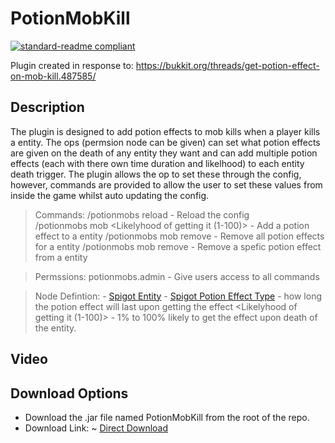 # PotionMobKill

[![standard-readme compliant](https://img.shields.io/badge/readme%20style-standard-brightgreen.svg?style=flat-square)](https://github.com/RichardLitt/standard-readme)

Plugin created in response to: https://bukkit.org/threads/get-potion-effect-on-mob-kill.487585/

## Description
The plugin is designed to add potion effects to mob kills when a player kills a entity. The ops (permsion node can be given) can set what potion effects are given on the death of any entity they want and can add multiple potion effects (each with there own time duration and likelhood) to each entity death trigger. The plugin allows the op to set these through the config, however, commands are provided to allow the user to set these values from inside the game whilst auto updating the config.

> Commands:
/potionmobs reload - Reload the config
<br />/potionmobs mob <EntityType> <PotionEffectType> <Duration Of Effect> <Likelyhood of getting it (1-100)> - Add a potion effect to a entity
/potionmobs mob remove <EntityType> - Remove all potion effects for a entity
/potionmobs mob <EntityType> remove <PotionEffectType> - Remove a spefic potion effect from a entity

> Permssions:
potionmobs.admin - Give users access to all commands

> Node Defintion:
 <EntityType> - [Spigot Entity](https://hub.spigotmc.org/javadocs/spigot/org/bukkit/entity/EntityType.html)
 <PotionEffectType> - [Spigot Potion Effect Type](https://hub.spigotmc.org/javadocs/bukkit/org/bukkit/potion/PotionEffectType.html)
 <Duration Of Effect> - how long the potion effect will last upon getting the effect
 <Likelyhood of getting it (1-100)> - 1% to 100% likely to get the effect upon death of the entity.

## Video

## Download Options
- Download the .jar file named PotionMobKill from the root of the repo.
- Download Link: ~ [Direct Download](https://onedrive.live.com/download?cid=BC6F02EA0BA906A0&resid=BC6F02EA0BA906A0%216362&authkey=AIIKlpmPIFXI8xg)

